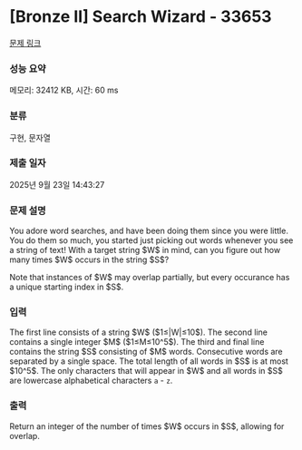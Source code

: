 # [Bronze II] Search Wizard - 33653 

[문제 링크](https://www.acmicpc.net/problem/33653) 

### 성능 요약

메모리: 32412 KB, 시간: 60 ms

### 분류

구현, 문자열

### 제출 일자

2025년 9월 23일 14:43:27

### 문제 설명

<p>You adore word searches, and have been doing them since you were little. You do them so much, you started just picking out words whenever you see a string of text! With a target string $W$ in mind, can you figure out how many times $W$ occurs in the string $S$?</p>

<p>Note that instances of $W$ may overlap partially, but every occurance has a unique starting index in $S$.</p>

### 입력 

 <p>The first line consists of a string $W$ ($1≤|W|≤10$). The second line contains a single integer $M$ ($1≤M≤10^5$). The third and final line contains the string $S$ consisting of $M$ words. Consecutive words are separated by a single space. The total length of all words in $S$ is at most $10^5$. The only characters that will appear in $W$ and all words in $S$ are lowercase alphabetical characters <code>a</code> - <code>z</code>.</p>

### 출력 

 <p>Return an integer of the number of times $W$ occurs in $S$, allowing for overlap.</p>

